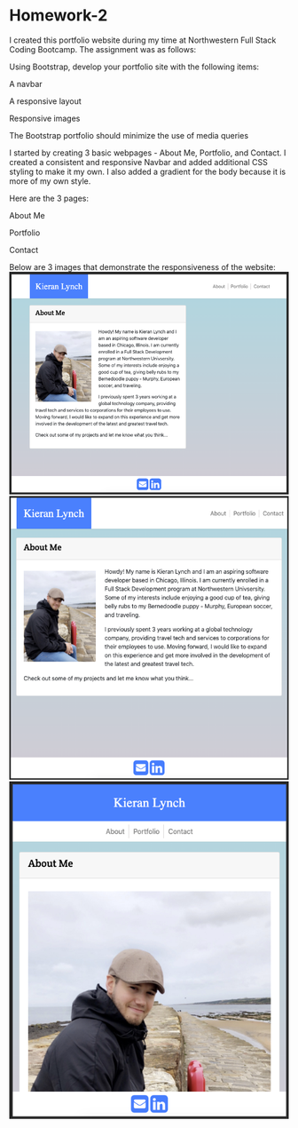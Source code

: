 # Homework-2
I created this portfolio website during my time at Northwestern Full Stack Coding Bootcamp. The assignment was as follows:

Using Bootstrap, develop your portfolio site with the following items:

A navbar

A responsive layout

Responsive images

The Bootstrap portfolio should minimize the use of media queries


I started by creating 3 basic webpages - About Me, Portfolio, and Contact. I created a consistent and responsive Navbar and added additional CSS styling to make it my own. I also added a gradient for the body because it is more of my own style. 

Here are the 3 pages:

About Me
<insert image here>


Portfolio
<insert image here>


Contact
<insert image here>


Below are 3 images that demonstrate the responsiveness of the website:
![](assets/AboutMeAt980px.jpg)
![](assets/AboutMeAt780px.jpg)
![](assets/AboutMeAt640px.jpg)
